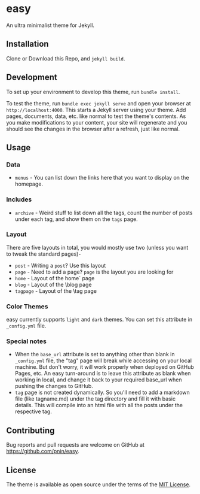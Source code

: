 # easy

An ultra minimalist theme for Jekyll.

## Installation

Clone or Download this Repo, and `jekyll build`.

## Development

To set up your environment to develop this theme, run `bundle install`.

To test the theme, run `bundle exec jekyll serve` and open your browser at `http://localhost:4000`. This starts a Jekyll server using your theme. Add pages, documents, data, etc. like normal to test the theme's contents. As you make modifications to your content, your site will regenerate and you should see the changes in the browser after a refresh, just like normal.

## Usage

### Data

+ `menus` - You can list down the links here that you want to display on the homepage.

### Includes

+ `archive` - Weird stuff to list down all the tags, count the number of posts under each tag, and show them on the `tags` page.

### Layout

There are five layouts in total, you would mostly use two (unless you want to tweak the standard pages)-
+ `post` - Writing a `post`? Use this layout
+ `page` - Need to add a page? `page` is the layout you are looking for
+ `home` - Layout of the home` page
+ `blog` - Layout of the \blog page
+ `tagpage` - Layout of the \tag page

### Color Themes

easy currently supports `light` and `dark` themes. You can set this attribute in `_config.yml` file.

### Special notes

+ When the `base_url` attribute is set to anything other than blank in `_config.yml` file, the "tag" page will break while accessing on your local machine. But don't worry, it will work properly when deployed on GitHub Pages, etc. An easy turn-around is to leave this attribute as blank when working in local, and change it back to your required base_url when pushing the changes to GitHub.
+ `tag` page is not created dynamically. So you'll need to add a markdown file (like tagname.md) under the tag directory and fill it with basic details. This will compile into an html file with all the posts under the respective tag.

## Contributing

Bug reports and pull requests are welcome on GitHub at https://github.com/pnin/easy.

## License

The theme is available as open source under the terms of the [MIT License](https://opensource.org/licenses/MIT).